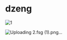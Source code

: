 # dzeng
![1](https://github.com/user-attachments/assets/93eb766e-887d-4f47-9ce5-41ebeec352dc)

![Uploading 2.fsg (1).png…]()
